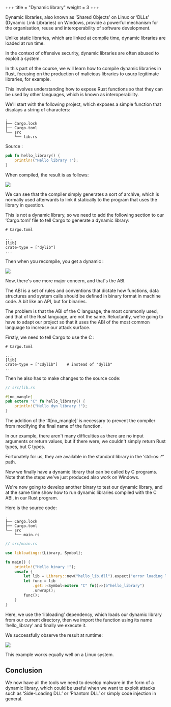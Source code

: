 +++
title = "Dynamic library"
weight = 3
+++

Dynamic libraries, also known as ‘Shared Objects’ on Linux or ‘DLLs’ (Dynamic Link Libraries) on Windows, provide a powerful mechanism for the organisation, reuse and interoperability of software development.

Unlike static libraries, which are linked at compile time, dynamic libraries are loaded at run time.

In the context of offensive security, dynamic libraries are often abused to exploit a system.

In this part of the course, we will learn how to compile dynamic libraries in Rust, focusing on the production of malicious libraries to usurp legitimate libraries, for example.

This involves understanding how to expose Rust functions so that they can be used by other languages, which is known as interoperability.

We'll start with the following project, which exposes a simple function that displays a string of characters:
```
.
├── Cargo.lock
├── Cargo.toml
└── src
    └── lib.rs
```

Source :
```rust
pub fn hello_library() {
    println!("Hello library !");
}
```

When compiled, the result is as follows:

![](../library1.png)

We can see that the compiler simply generates a sort of archive, which is normally used afterwards to link it statically to the program that uses the library in question.

This is not a dynamic library, so we need to add the following section to our ‘Cargo.toml’ file to tell Cargo to generate a dynamic library:

```
# Cargo.toml

...
[lib]
crate-type = ["dylib"]
...
```

Then when you recompile, you get a dynamic :

![](../library2.png)

Now, there's one more major concern, and that's the ABI.

The ABI is a set of rules and conventions that dictate how functions, data structures and system calls should be defined in binary format in machine code. A bit like an API, but for binaries.

The problem is that the ABI of the C language, the most commonly used, and that of the Rust language, are not the same. Reluctantly, we're going to have to adapt our project so that it uses the ABI of the most common language to increase our attack surface.

Firstly, we need to tell Cargo to use the C :
```
# Cargo.toml

...
[lib]
crate-type = ["cdylib"]    # instead of "dylib"
...
```

Then he also has to make changes to the source code:
```rust
// src/lib.rs

#[no_mangle]
pub extern "C" fn hello_library() {
    println!("Hello dyn library !");
}
```

The addition of the ‘#[no_mangle]’ is necessary to prevent the compiler from modifying the final name of the function.

In our example, there aren't many difficulties as there are no input arguments or return values, but if there were, we couldn't simply return Rust types, but C types. 

Fortunately for us, they are available in the standard library in the ‘std::os::*’ path.

Now we finally have a dynamic library that can be called by C programs. Note that the steps we've just produced also work on Windows.

We're now going to develop another binary to test our dynamic library, and at the same time show how to run dynamic libraries compiled with the C ABI, in our Rust program.

Here is the source code:
```
.
├── Cargo.lock
├── Cargo.toml
└── src
    └── main.rs
```

```rust
// src/main.rs

use libloading::{Library, Symbol};

fn main() {
    println!("Hello binary !");
    unsafe {
        let lib = Library::new("hello_lib.dll").expect("error loading lib");
        let func = lib
            .get::<Symbol<extern "C" fn()>>(b"hello_library")
            .unwrap();
        func();
    }
}
```

Here, we use the ‘libloading’ dependency, which loads our dynamic library from our current directory, then we import the function using its name ‘hello_library’ and finally we execute it.

We successfully observe the result at runtime:

![](../library3.png)

This example works equally well on a Linux system.

## Conclusion

We now have all the tools we need to develop malware in the form of a dynamic library, which could be useful when we want to exploit attacks such as ‘Side-Loading DLL’ or ‘Phantom DLL’ or simply code injection in general.
